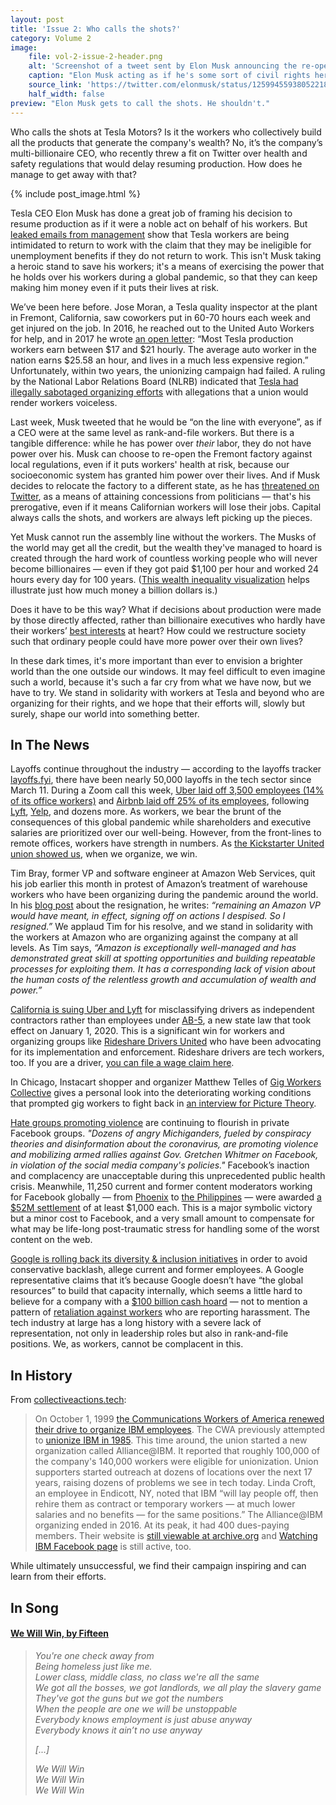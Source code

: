 ```yaml
---
layout: post
title: 'Issue 2: Who calls the shots?'
category: Volume 2
image:
    file: vol-2-issue-2-header.png
    alt: 'Screenshot of a tweet sent by Elon Musk announcing the re-opening of a Tesla factory, contra local safety regulations'
    caption: "Elon Musk acting as if he's some sort of civil rights hero for defying regulations meant to keep workers safe"
    source_link: 'https://twitter.com/elonmusk/status/1259945593805221891'
    half_width: false
preview: "Elon Musk gets to call the shots. He shouldn't."
---
```


Who calls the shots at Tesla Motors? Is it the workers who collectively build all the products that generate the company's wealth? No, it’s the company’s multi-billionaire CEO, who recently threw a fit on Twitter over health and safety regulations that would delay resuming production. How does he manage to get away with that?

<!--excerpt-->

{% include post_image.html %}

Tesla CEO Elon Musk has done a great job of framing his decision to resume production as if it were a noble act on behalf of his workers. But [leaked emails from management](https://www.theguardian.com/technology/2020/may/12/tesla-workers-unemployment-benefits-emails) show that Tesla workers are being intimidated to return to work with the claim that they may be ineligible for unemployment benefits if they do not return to work. This isn't Musk taking a heroic stand to save his workers; it's a means of exercising the power that he holds over his workers during a global pandemic, so that they can keep making him money even if it puts their lives at risk.

We’ve been here before. Jose Moran, a Tesla quality inspector at the plant in Fremont, California, saw coworkers put in 60-70 hours each week and get injured on the job. In 2016, he reached out to the United Auto Workers for help, and in 2017 he wrote [an open letter](https://medium.com/@moran2017j/time-for-tesla-to-listen-ab5c6259fc88): “Most Tesla production workers earn between $17 and $21 hourly. The average auto worker in the nation earns $25.58 an hour, and lives in a much less expensive region.” Unfortunately, within two years, the unionizing campaign had failed. A ruling by the National Labor Relations Board (NLRB) indicated that [Tesla had illegally sabotaged organizing efforts](https://www.theverge.com/2018/9/29/17914572/tesla-union-trial-silicon-valley-unionization-elon-musk) with allegations that a union would render workers voiceless.

Last week, Musk tweeted that he would be “on the line with everyone”, as if a CEO were at the same level as rank-and-file workers. But there is a tangible difference: while he has power over _their_ labor, they do not have power over his. Musk can choose to re-open the Fremont factory against local regulations, even if it puts workers' health at risk, because our socioeconomic system has granted him power over their lives. And if Musk decides to relocate the factory to a different state, as he has [threatened on Twitter](https://www.latimes.com/business/story/2020-05-09/elon-musk-threat-move-tesla-headquarters-california-coronavirus), as a means of attaining concessions from politicians &mdash; that's his prerogative, even if it means Californian workers will lose their jobs. Capital always calls the shots, and workers are always left picking up the pieces.

Yet Musk cannot run the assembly line without the workers. The Musks of the world may get all the credit, but the wealth they've managed to hoard is created through the hard work of countless working people who will never become billionaires &mdash; even if they got paid $1,100 per hour and worked 24 hours every day for 100 years. ([This wealth inequality visualization](https://mkorostoff.github.io/1-pixel-wealth/) helps illustrate just how much money a billion dollars is.)

Does it have to be this way? What if decisions about production were made by those directly affected, rather than billionaire executives who hardly have their workers’ [best interests](https://www.vice.com/en_us/article/7kzgqz/teslas-laid-off-janitors-and-bus-drivers-say-they-cant-afford-food-and-medication) at heart? How could we restructure society such that ordinary people could have more power over their own lives?

In these dark times, it's more important than ever to envision a brighter world than the one outside our windows. It may feel difficult to even imagine such a world, because it's such a far cry from what we have now, but we have to try. We stand in solidarity with workers at Tesla and beyond who are organizing for their rights, and we hope that their efforts will, slowly but surely, shape our world into something better.

## In The News

Layoffs continue throughout the industry &mdash; according to the layoffs tracker [layoffs.fyi](https://layoffs.fyi/tracker/), there have been nearly 50,000 layoffs in the tech sector since March 11. During a Zoom call this week, [Uber laid off 3,500 employees (14% of its office workers)](https://www.sfchronicle.com/business/article/Uber-cuts-3-700-in-biggest-SF-tech-layoffs-during-15250731.php) and [Airbnb laid off 25% of its employees](https://www.vox.com/recode/2020/5/5/21248381/airbnb-layoffs-brian-chesky-startups-coronavirus-pandemic-revenue), following [Lyft](https://www.cnbc.com/2020/04/29/lyft-lays-off-17percent-of-workforce-furloughs-hundreds-more.html), [Yelp](https://sf.eater.com/2020/4/9/21215073/yelp-ceo-layoffs-furloughs-jeremy-stoppelman-coronavirus-covid), and dozens more. As workers, we bear the brunt of the consequences of this global pandemic while shareholders and executive salaries are prioritized over our well-being. However, from the front-lines to remote offices, workers have strength in numbers. As [the Kickstarter United union showed us](https://mobile.twitter.com/ksr_united/status/1256382357311012871), when we organize, we win.

Tim Bray, former VP and software engineer at Amazon Web Services, quit his job earlier this month in protest of Amazon’s treatment of warehouse workers who have been organizing during the pandemic around the world. In his [blog post](https://www.tbray.org/ongoing/When/202x/2020/04/29/Leaving-Amazon) about the resignation, he writes: _“remaining an Amazon VP would have meant, in effect, signing off on actions I despised. So I resigned.”_ We applaud Tim for his resolve, and we stand in solidarity with the workers at Amazon who are organizing against the company at all levels. As Tim says, _“Amazon is exceptionally well-managed and has demonstrated great skill at spotting opportunities and building repeatable processes for exploiting them. It has a corresponding lack of vision about the human costs of the relentless growth and accumulation of wealth and power.”_

[California is suing Uber and Lyft](https://www.nytimes.com/2020/05/05/technology/california-uber-lyft-lawsuit.html) for misclassifying drivers as independent contractors rather than employees under [AB-5](https://en.wikipedia.org/wiki/California_Assembly_Bill_5_(2019)), a new state law that took effect on January 1, 2020. This is a significant win for workers and organizing groups like [Rideshare Drivers United](https://drivers-united.org) who have been advocating for its implementation and enforcement. Rideshare drivers are tech workers, too. If you are a driver, [you can file a wage claim here](https://drivers-united.org/a/submit-a-wage-claim). 

In Chicago, Instacart shopper and organizer Matthew Telles of [Gig Workers Collective](https://www.gigworkerscollective.org) gives a personal look into the deteriorating working conditions that prompted gig workers to fight back in [an interview for Picture Theory](https://podcasts.apple.com/us/podcast/matthew-telles-gig-workers-are-standing-up-to-big-tech/id1361867735?i=1000473489342). 

[Hate groups promoting violence](https://www.metrotimes.com/news-hits/archives/2020/05/11/whitmer-becomes-target-of-dozens-of-threats-on-private-facebook-groups-ahead-of-armed-rally-in-lansing) are continuing to flourish in private Facebook groups. _"Dozens of angry Michiganders, fueled by conspiracy theories and disinformation about the coronavirus, are promoting violence and mobilizing armed rallies against Gov. Gretchen Whitmer on Facebook, in violation of the social media company's policies."_ Facebook’s inaction and complacency are unacceptable during this unprecedented public health crisis. Meanwhile, 11,250 current and former content moderators working for Facebook globally &mdash; from [Phoenix](https://www.theverge.com/2019/2/25/18229714/cognizant-facebook-content-moderator-interviews-trauma-working-conditions-arizona) to [the Philippines](https://www.vice.com/en_us/article/ywe7gb/the-companies-cleaning-the-deepest-darkest-parts-of-social-media) &mdash; were awarded [a $52M settlement](https://www.theverge.com/2020/5/12/21255870/facebook-content-moderator-settlement-scola-ptsd-mental-health) of at least $1,000 each. This is a major symbolic victory but a minor cost to Facebook, and a very small amount to compensate for what may be life-long post-traumatic stress for handling some of the worst content on the web.

[Google is rolling back its diversity & inclusion initiatives](https://www.nbcnews.com/news/us-news/current-ex-employees-allege-google-drastically-rolled-back-diversity-inclusion-n1206181) in order to avoid conservative backlash, allege current and former employees. A Google representative claims that it’s because Google doesn’t have “the global resources” to build that capacity internally, which seems a little hard to believe for a company with a [$100 billion cash hoard](https://www.theverge.com/2019/8/1/20749831/alphabet-google-apple-cash-reserves-richest-company) &mdash; not to mention a pattern of [retaliation against workers](https://www.vox.com/recode/2019/9/9/20853647/google-employee-retaliation-harassment-me-too-exclusive) who are reporting harassment. The tech industry at large has a long history with a severe lack of representation, not only in leadership roles but also in rank-and-file positions. We, as workers, cannot be complacent in this.

## In History

From [collectiveactions.tech](https://collectiveactions.tech): 

> On October 1, 1999 [the Communications Workers of America renewed their drive to organize IBM employees](https://cwa-union.org/news/entry/ibm_employees_and_cwa_launch_allianceibm). The CWA previously attempted to [unionize IBM in 1985](https://www.nytimes.com/1985/07/17/us/union-plans-drive-to-organize-ibm.html). This time around, the union started a new organization called Alliance@IBM. It reported that roughly 100,000 of the company's 140,000 workers were eligible for unionization. Union supporters started outreach at dozens of locations over the next 17 years, raising dozens of problems we see in tech today. Linda Croft, an employee in Endicott, NY, noted that IBM “will lay people off, then rehire them as contract or temporary workers &mdash; at much lower salaries and no benefits &mdash; for the same positions.” The Alliance@IBM organizing ended in 2016. At its peak, it had 400 dues-paying members. Their website is [still viewable at archive.org](https://web.archive.org/web/20060104004355/http://www.allianceibm.org/) and [Watching IBM Facebook page](www.facebook.com/alliancemember) is still active, too.

While ultimately unsuccessful, we find their campaign inspiring and can learn from their efforts.

## In Song

#### [We Will Win, by Fifteen](https://www.youtube.com/watch?v=fKkr1C1SoAQ) 

> *You're one check away from*  
> *Being homeless just like me.*  
> *Lower class, middle class, no class we're all the same*  
> *We got all the bosses, we got landlords, we all play the slavery game*  
> *They've got the guns but we got the numbers*  
> *When the people are one we will be unstoppable*  
> *Everybody knows employment is just abuse anyway*  
> *Everybody knows it ain’t no use anyway*  
>
> *[...]*  
>
> *We Will Win*  
> *We Will Win*  
> *We Will Win*  
